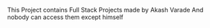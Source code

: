 This Project contains Full Stack Projects made by Akash Varade
And nobody can access them except himself
